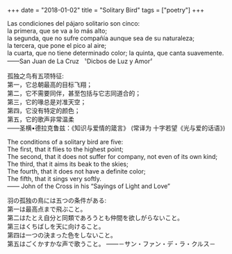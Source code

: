 +++ 
date = "2018-01-02"
title = "Solitary Bird"
tags = ["poetry"]
+++

Las condiciones del pájaro solitario son cinco:  
 la primera, que se va a lo más alto;   
 la segunda, que no sufre compañía aunque sea de su naturaleza;   
 la tercera, que pone el pico al aire;   
 la cuarta, que no tiene determinado color; la quinta, que canta suavemente.  
——San Juan de La Cruz 〝Dicbos de Luz y Amor〞

孤独之鸟有五项特征:   
第一，它总朝最高的目标飞翔；   
第二，它不需要同伴，甚至包括与它志同道合的；   
第三，它的喙总是对准天空；  
第四，它没有特定的颜色；  
第五，它的歌声非常温柔  
——圣横•德拉克鲁兹：《知识与爱情的箴言》 (常译为 十字若望《光与爱的话语》)

The conditions of a solitary bird are five:   
The first, that it flies to the highest point;   
The second, that it does not suffer for company, not even of its own kind;   
 The third, that it aims its beak to the skies;   
 The fourth, that it does not have a definite color;   
 The fifth, that it sings very softly.  
—— John of the Cross in his “Sayings of Light and Love”

羽の孤独の鳥には五つの条件がある:   
第一は最高点まで飛ぶこと。   
第二はたとえ自分と同類であろうとも仲間を欲しがらないこと。  
 第三はくちばしを天に向けること。   
 第四は一つの決まった色をしないこと。   
 第五はごくかすかな声で歌うこと。
——－サン・ファン・デ・ラ・クルス－
